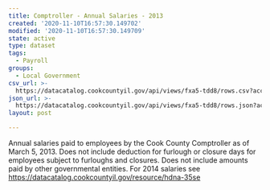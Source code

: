 ```yaml
---
title: Comptroller - Annual Salaries - 2013
created: '2020-11-10T16:57:30.149702'
modified: '2020-11-10T16:57:30.149709'
state: active
type: dataset
tags:
  - Payroll
groups:
  - Local Government
csv_url: >-
  https://datacatalog.cookcountyil.gov/api/views/fxa5-tdd8/rows.csv?accessType=DOWNLOAD
json_url: >-
  https://datacatalog.cookcountyil.gov/api/views/fxa5-tdd8/rows.json?accessType=DOWNLOAD
layout: post

---
```

Annual salaries paid to employees by the Cook County Comptroller as of March 5, 2013. Does not include deduction for furlough or closure days for employees subject to furloughs and closures. Does not include amounts paid by other governmental entities. For 2014 salaries see https://datacatalog.cookcountyil.gov/resource/hdna-35se
